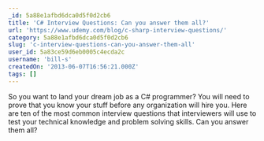 ```yaml
---
_id: 5a88e1afbd6dca0d5f0d2cb6
title: 'C# Interview Questions: Can you answer them all?'
url: 'https://www.udemy.com/blog/c-sharp-interview-questions/'
category: 5a88e1afbd6dca0d5f0d2cb6
slug: 'c-interview-questions-can-you-answer-them-all'
user_id: 5a83ce59d6eb0005c4ecda2c
username: 'bill-s'
createdOn: '2013-06-07T16:56:21.000Z'
tags: []
---
```


<div>So you want to land your dream job as a C# programmer? You will need to prove that you know your stuff before any organization will hire you. Here are ten of the most common interview questions that interviewers will use to test your technical knowledge and problem solving skills. Can you answer them all?</div>
